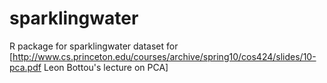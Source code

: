 # sparklingwater
R package for sparklingwater dataset for [http://www.cs.princeton.edu/courses/archive/spring10/cos424/slides/10-pca.pdf Leon Bottou's lecture on PCA]
